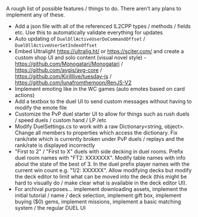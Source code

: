 A rough list of possible features / things to do. There aren't any plans to implement any of these.

- Add a json file with all of the referenced IL2CPP types / methods / fields etc. Use this to automatically validate everything for updates
- Auto updating of `DuelDllActiveUserDoCommandOffset` / `DuelDllActiveUserSetIndexOffset`
- Embed Ultralight https://ultralig.ht/ or https://sciter.com/ and create a custom shop UI and solo content (visual novel style) - https://github.com/Monogatari/Monogatari / https://github.com/avgjs/avg-core / https://github.com/Kirilllive/tuesday-js / https://github.com/lunafromthemoon/RenJS-V2
- Implement emoting like in the WC games (auto emotes based on card actions)
- Add a textbox to the duel UI to send custom messages without having to modify the emote file
- Customize the PvP duel starter UI to allow for things such as rush duels / speed duels / custom hand / LP /etc
- Modify DuelSettings.cs to work with a raw Dictionary<string, object>. Change all members to properties which access the dictionary. Fix rank/rate which is currently broken under PvP duels / replays and the rank/rate is displayed incorrectly
- "First to 2" / "First to X" duels with side decking in duel rooms. Prefix duel room names with "FT2: XXXXXXX". Modify table names with info about the state of the best of 3. In the duel prefix player names with the current win count e.g. "1/2: XXXXXX". Allow modifying decks but modify the deck editor to limit what can be moved into the deck (this might be hard to visually do / make clear what is available in the deck editor UI).
- For archival purposes... implement downloading assets, implement the initial tutorial / name / deck selection, implement gift box, implement buying ($0) gems, implement missions, implement a basic matching system / the regular DUEL UI